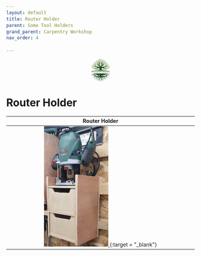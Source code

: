 ```yaml
---
layout: default
title: Router Holder
parent: Some Tool Holders
grand_parent: Carpentry Workshop
nav_order: 4

---
```

<center>
<img src="../../media/Lignarius.png" width="10%" height="10%" align="middle"/>
</center>

# Router Holder


|                                                                        Router Holder                                                                         |
|:------------------------------------------------------------------------------------------------------------------------------------------------------------:|
| [ <img alt="image" height="35%" src="/media/Router Holder_1.jpg" width="35%"/> ](https://garlatti.github.io/media/Router%20Holder_1.jpg){:target = "_blank"} | 
